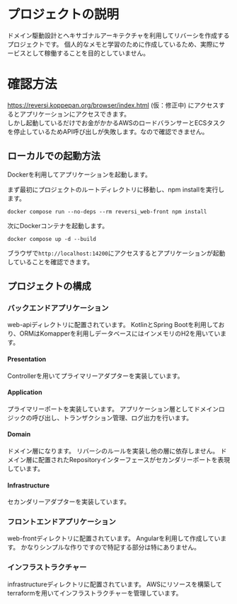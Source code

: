 # プロジェクトの説明
ドメイン駆動設計とヘキサゴナルアーキテクチャを利用してリバーシを作成するプロジェクトです。
個人的なメモと学習のために作成しているため、実際にサービスとして稼働することを目的としていません。

# 確認方法

https://reversi.koppepan.org/browser/index.html (仮：修正中) にアクセスするとアプリケーションにアクセスできます。  
しかし起動しているだけでお金がかかるAWSのロードバランサーとECSタスクを停止しているためAPI呼び出しが失敗します。なので確認できません。

## ローカルでの起動方法
Dockerを利用してアプリケーションを起動します。

まず最初にプロジェクトのルートディレクトリに移動し、npm installを実行します。
```shell
docker compose run --no-deps --rm reversi_web-front npm install
```

次にDockerコンテナを起動します。
```shell
docker compose up -d --build
```

ブラウザで`http://localhost:14200`にアクセスするとアプリケーションが起動していることを確認できます。

## プロジェクトの構成

### バックエンドアプリケーション

web-apiディレクトリに配置されています。
KotlinとSpring Bootを利用しており、ORMはKomapperを利用しデータベースにはインメモリのH2を用いています。

#### Presentation

Controllerを用いてプライマリーアダプターを実装しています。

#### Application

プライマリーポートを実装しています。
アプリケーション層としてドメインロジックの呼び出し、トランザクション管理、ログ出力を行います。

#### Domain

ドメイン層になります。
リバーシのルールを実装し他の層に依存しません。
ドメイン層に配置されたRepositoryインターフェースがセカンダリーポートを表現しています。

#### Infrastructure

セカンダリーアダプターを実装しています。

### フロントエンドアプリケーション

web-frontディレクトリに配置されています。
Angularを利用して作成しています。
かなりシンプルな作りですので特記する部分は特にありません。

### インフラストラクチャー

infrastructureディレクトリに配置されています。
AWSにリソースを構築してterraformを用いてインフラストラクチャーを管理しています。